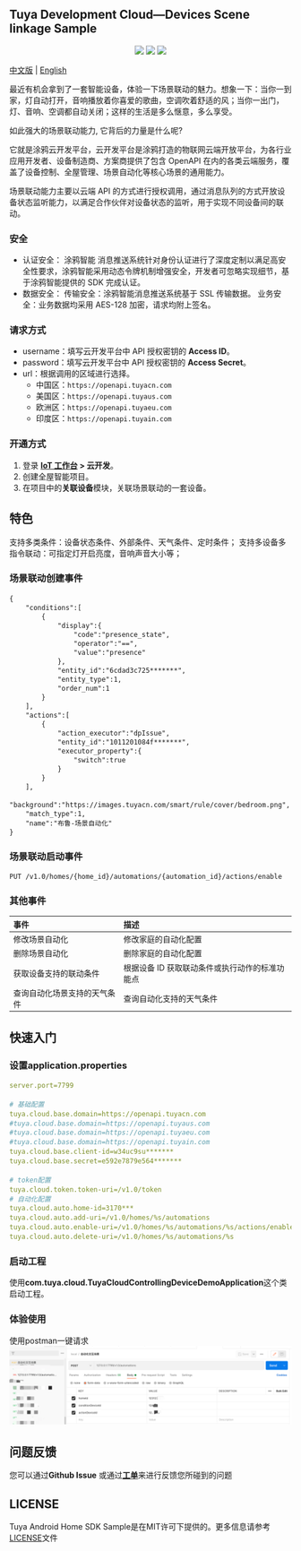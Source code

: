 ## Tuya Development Cloud—Devices Scene linkage Sample

<p align="center">
    <a href="https://github.com/tuya/tuya-cloud-fingerbot-demo/commits/" title="Last Commit"><img src="https://img.shields.io/github/last-commit/tuya/tuya-cloud-fingerbot-demo?style=flat"></a>
    <a href="https://github.com/tuya/tuya-cloud-fingerbot-demo/blob/master/LICENSE" title="License"><img src="https://img.shields.io/badge/license-MIT-green?style=flat"></a>
    <a href="https://github.com/tuya/tuya-cloud-fingerbot-demo/issues" title="Open Issues"><img src="https://img.shields.io/github/issues/tuya/tuya-cloud-fingerbot-demo?style=flat"></a>
</p>

[中文版](README_zh.md) | [English](README.md)

[comment]: <> (![]&#40;img/enableLinkage-demo.gif&#41;)

最近有机会拿到了一套智能设备，体验一下场景联动的魅力。想象一下：当你一到家，灯自动打开，音响播放着你喜爱的歌曲，空调吹着舒适的风；当你一出门，灯、音响、空调都自动关闭；这样的生活是多么惬意，多么享受。

如此强大的场景联动能力, 它背后的力量是什么呢?

它就是涂鸦云开发平台，云开发平台是涂鸦打造的物联网云端开放平台，为各行业应用开发者、设备制造商、方案商提供了包含 OpenAPI 在内的各类云端服务，覆盖了设备控制、全屋管理、场景自动化等核心场景的通用能力。

场景联动能力主要以云端 API 的方式进行授权调用，通过消息队列的方式开放设备状态监听能力，以满足合作伙伴对设备状态的监听，用于实现不同设备间的联动。

### 安全

- 认证安全：
  涂鸦智能 消息推送系统针对身份认证进行了深度定制以满足高安全性要求，涂鸦智能采用动态令牌机制增强安全，开发者可忽略实现细节，基于涂鸦智能提供的 SDK 完成认证。
- 数据安全：
  传输安全：涂鸦智能消息推送系统基于 SSL 传输数据。
  业务安全：业务数据均采用 AES-128 加密，请求均附上签名。



### 请求方式

- username：填写云开发平台中 API 授权密钥的 **Access ID**。
- password：填写云开发平台中 API 授权密钥的 **Access Secret**。
- url：根据调用的区域进行选择。
  - 中国区：`https://openapi.tuyacn.com`
  - 美国区：`https://openapi.tuyaus.com`
  - 欧洲区：`https://openapi.tuyaeu.com`
  - 印度区：`https://openapi.tuyain.com`

### 开通方式

1. 登录 **[IoT 工作台](https://iot.tuya.com/) > 云开发**。
2. 创建全屋智能项目。
3. 在项目中的**关联设备**模块，关联场景联动的一套设备。



## 特色

支持多类条件：设备状态条件、外部条件、天气条件、定时条件；
支持多设备多指令联动：可指定灯开启亮度，音响声音大小等；

### 场景联动创建事件

```
{
    "conditions":[
        {
            "display":{
                "code":"presence_state",
                "operator":"==",
                "value":"presence"
            },
            "entity_id":"6cdad3c725*******",
            "entity_type":1,
            "order_num":1
        }
    ],
    "actions":[
        {
            "action_executor":"dpIssue",
            "entity_id":"1011201084f*******",
            "executor_property":{
                "switch":true
            }
        }
    ],
    "background":"https://images.tuyacn.com/smart/rule/cover/bedroom.png",
    "match_type":1,
    "name":"布鲁-场景自动化"
}
```
### 场景联动启动事件

```aidl
PUT /v1.0/homes/{home_id}/automations/{automation_id}/actions/enable
```


### 其他事件

| 事件       | 描述               |
| :------------ | :----------------- |
| 修改场景自动化 | 修改家庭的自动化配置 |
| 删除场景自动化 | 删除家庭的自动化配置 |
| 获取设备支持的联动条件        | 根据设备 ID 获取联动条件或执行动作的标准功能点          |
| 查询自动化场景支持的天气条件     | 查询自动化支持的天气条件           |



## 快速入门

### 设置application.properties

```yml
server.port=7799

# 基础配置
tuya.cloud.base.domain=https://openapi.tuyacn.com
#tuya.cloud.base.domain=https://openapi.tuyaus.com
#tuya.cloud.base.domain=https://openapi.tuyaeu.com
#tuya.cloud.base.domain=https://openapi.tuyain.com
tuya.cloud.base.client-id=w34uc9su*******
tuya.cloud.base.secret=e592e7879e564*******

# token配置
tuya.cloud.token.token-uri=/v1.0/token
# 自动化配置
tuya.cloud.auto.home-id=3170***
tuya.cloud.auto.add-uri=/v1.0/homes/%s/automations
tuya.cloud.auto.enable-uri=/v1.0/homes/%s/automations/%s/actions/enable
tuya.cloud.auto.delete-uri=/v1.0/homes/%s/automations/%s
```



### 启动工程

使用**com.tuya.cloud.TuyaCloudControllingDeviceDemoApplication**这个类启动工程。

### 体验使用
使用postman一键请求
![img.png](img/img.png)

问题反馈
---

您可以通过**Github Issue** 或通过[**工单**](https://service.console.tuya.com)来进行反馈您所碰到的问题



LICENSE
---

Tuya Android Home SDK Sample是在MIT许可下提供的。更多信息请参考[LICENSE](https://github.com/tuya/tuya-cloud-fingerbot-demo/blob/master/LICENSE)文件